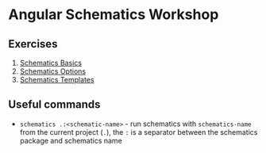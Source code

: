 # Angular Schematics Workshop

## Exercises

1. [Schematics Basics](./1_schematics_basics/README.md)
2. [Schematics Options](./2_schematics_options/README.md)
3. [Schematics Templates](./3_schematics_templates/README.md)

## Useful commands

* `schematics .:<schematic-name>` - run schematics with `schematics-name` from the current project (`.`), 
   the `:` is a separator between the schematics package and schematics name
